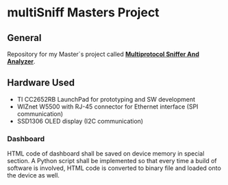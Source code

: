 # multiSniff Masters Project

## General
Repository for my Master`s project called __[Multiprotocol Sniffer And Analyzer](https://www.vut.cz/studenti/zav-prace/detail/159103)__. 

## Hardware Used
* TI CC2652RB LaunchPad for prototyping and SW development
* WIZnet W5500 with RJ-45 connector for Ethernet interface (SPI communication)
* SSD1306 OLED display (I2C communication)


### Dashboard

HTML code of dashboard shall be saved on device memory in special section. A Python script shall be implemented so that every time a build of software is involved, HTML code is converted to binary file and loaded onto the device as well.
